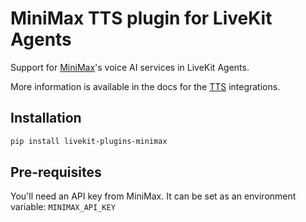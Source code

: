 # MiniMax  TTS plugin for LiveKit Agents

Support for [MiniMax](https://www.minimaxi.com/)'s voice AI services in LiveKit Agents.

More information is available in the docs for the [TTS]() integrations.

## Installation

```bash
pip install livekit-plugins-minimax
```

## Pre-requisites

You'll need an API key from MiniMax. It can be set as an environment variable: `MINIMAX_API_KEY`
